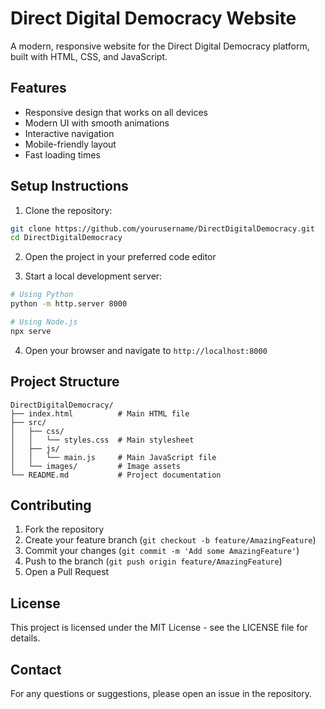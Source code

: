 # Direct Digital Democracy Website

A modern, responsive website for the Direct Digital Democracy platform, built with HTML, CSS, and JavaScript.

## Features

- Responsive design that works on all devices
- Modern UI with smooth animations
- Interactive navigation
- Mobile-friendly layout
- Fast loading times

## Setup Instructions

1. Clone the repository:
```bash
git clone https://github.com/yourusername/DirectDigitalDemocracy.git
cd DirectDigitalDemocracy
```

2. Open the project in your preferred code editor

3. Start a local development server:
```bash
# Using Python
python -m http.server 8000

# Using Node.js
npx serve
```

4. Open your browser and navigate to `http://localhost:8000`

## Project Structure

```
DirectDigitalDemocracy/
├── index.html          # Main HTML file
├── src/
│   ├── css/
│   │   └── styles.css  # Main stylesheet
│   ├── js/
│   │   └── main.js     # Main JavaScript file
│   └── images/         # Image assets
└── README.md           # Project documentation
```

## Contributing

1. Fork the repository
2. Create your feature branch (`git checkout -b feature/AmazingFeature`)
3. Commit your changes (`git commit -m 'Add some AmazingFeature'`)
4. Push to the branch (`git push origin feature/AmazingFeature`)
5. Open a Pull Request

## License

This project is licensed under the MIT License - see the LICENSE file for details.

## Contact

For any questions or suggestions, please open an issue in the repository.
